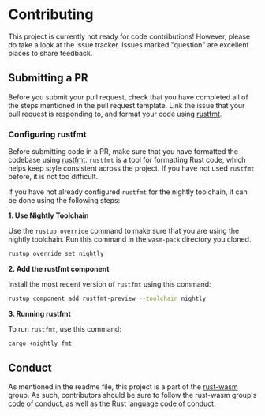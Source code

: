 # Contributing

This project is currently not ready for code contributions! However, please do
take a look at the issue tracker. Issues marked "question" are excellent places
to share feedback.

## Submitting a PR

Before you submit your pull request, check that you have completed all of the
steps mentioned in the pull request template. Link the issue that your pull
request is responding to, and format your code using [rustfmt][rustfmt].

### Configuring rustfmt

Before submitting code in a PR, make sure that you have formatted the codebase
using [rustfmt][rustfmt]. `rustfmt` is a tool for formatting Rust code, which
helps keep style consistent across the project. If you have not used `rustfmt`
before, it is not too difficult.

If you have not already configured `rustfmt` for the
nightly toolchain, it can be done using the following steps:

**1. Use Nightly Toolchain**

Use the `rustup override` command to make sure that you are using the nightly
toolchain. Run this command in the `wasm-pack` directory you cloned.

```sh
rustup override set nightly
```

**2. Add the rustfmt component**

Install the most recent version of `rustfmt` using this command:

```sh
rustup component add rustfmt-preview --toolchain nightly
```

**3. Running rustfmt**

To run `rustfmt`, use this command:

```sh
cargo +nightly fmt
```

[rustfmt]: https://github.com/rust-lang-nursery/rustfmt

## Conduct

As mentioned in the readme file, this project is a part of the
[rust-wasm][rust-wasm] group. As such, contributors should be sure to follow
the rust-wasm group's [code of conduct][rust-wasm-coc], as well as the Rust
language [code of conduct][rust-coc].

[rust-wasm]: https://github.com/rust-lang-nursery/rust-wasm
[rust-wasm-coc]:working://github.com/rust-lang-nursery/rust-wasm/blob/master/CODE_OF_CONDUCT.md
[rust-coc]: https://www.rust-lang.org/en-US/conduct.html


